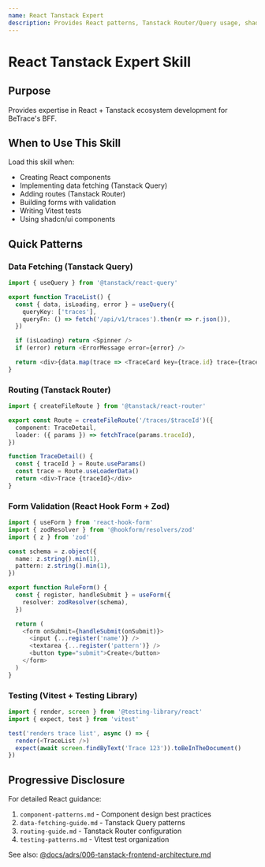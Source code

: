 ```yaml
---
name: React Tanstack Expert
description: Provides React patterns, Tanstack Router/Query usage, shadcn/ui components, and Vitest testing guidance for BeTrace frontend
---
```


# React Tanstack Expert Skill

## Purpose

Provides expertise in React + Tanstack ecosystem development for BeTrace's BFF.

## When to Use This Skill

Load this skill when:
- Creating React components
- Implementing data fetching (Tanstack Query)
- Adding routes (Tanstack Router)
- Building forms with validation
- Writing Vitest tests
- Using shadcn/ui components

## Quick Patterns

### Data Fetching (Tanstack Query)
```typescript
import { useQuery } from '@tanstack/react-query'

export function TraceList() {
  const { data, isLoading, error } = useQuery({
    queryKey: ['traces'],
    queryFn: () => fetch('/api/v1/traces').then(r => r.json()),
  })

  if (isLoading) return <Spinner />
  if (error) return <ErrorMessage error={error} />

  return <div>{data.map(trace => <TraceCard key={trace.id} trace={trace} />)}</div>
}
```

### Routing (Tanstack Router)
```typescript
import { createFileRoute } from '@tanstack/react-router'

export const Route = createFileRoute('/traces/$traceId')({
  component: TraceDetail,
  loader: ({ params }) => fetchTrace(params.traceId),
})

function TraceDetail() {
  const { traceId } = Route.useParams()
  const trace = Route.useLoaderData()
  return <div>Trace {traceId}</div>
}
```

### Form Validation (React Hook Form + Zod)
```typescript
import { useForm } from 'react-hook-form'
import { zodResolver } from '@hookform/resolvers/zod'
import { z } from 'zod'

const schema = z.object({
  name: z.string().min(1),
  pattern: z.string().min(1),
})

export function RuleForm() {
  const { register, handleSubmit } = useForm({
    resolver: zodResolver(schema),
  })

  return (
    <form onSubmit={handleSubmit(onSubmit)}>
      <input {...register('name')} />
      <textarea {...register('pattern')} />
      <button type="submit">Create</button>
    </form>
  )
}
```

### Testing (Vitest + Testing Library)
```typescript
import { render, screen } from '@testing-library/react'
import { expect, test } from 'vitest'

test('renders trace list', async () => {
  render(<TraceList />)
  expect(await screen.findByText('Trace 123')).toBeInTheDocument()
})
```

## Progressive Disclosure

For detailed React guidance:
1. `component-patterns.md` - Component design best practices
2. `data-fetching-guide.md` - Tanstack Query patterns
3. `routing-guide.md` - Tanstack Router configuration
4. `testing-patterns.md` - Vitest test organization

See also: [@docs/adrs/006-tanstack-frontend-architecture.md](../../docs/adrs/006-tanstack-frontend-architecture.md)
